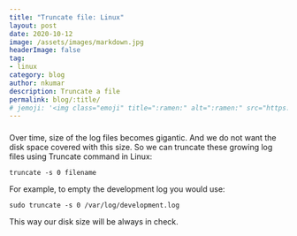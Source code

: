 ```yaml
---
title: "Truncate file: Linux"
layout: post
date: 2020-10-12
image: /assets/images/markdown.jpg
headerImage: false
tag:
- linux
category: blog
author: nkumar
description: Truncate a file
permalink: blog/:title/
# jemoji: '<img class="emoji" title=":ramen:" alt=":ramen:" src="https://assets.github.com/images/icons/emoji/unicode/1f35c.png" height="20" width="20" align="absmiddle">'
---
```


###
Over time, size of the log files becomes gigantic. And we do not want the disk space covered with this size.
So we can truncate these growing log files using Truncate command in Linux:

```console
truncate -s 0 filename
```
For example, to empty the development log you would use:
```console
sudo truncate -s 0 /var/log/development.log
```

This way our disk size will be always in check.  
